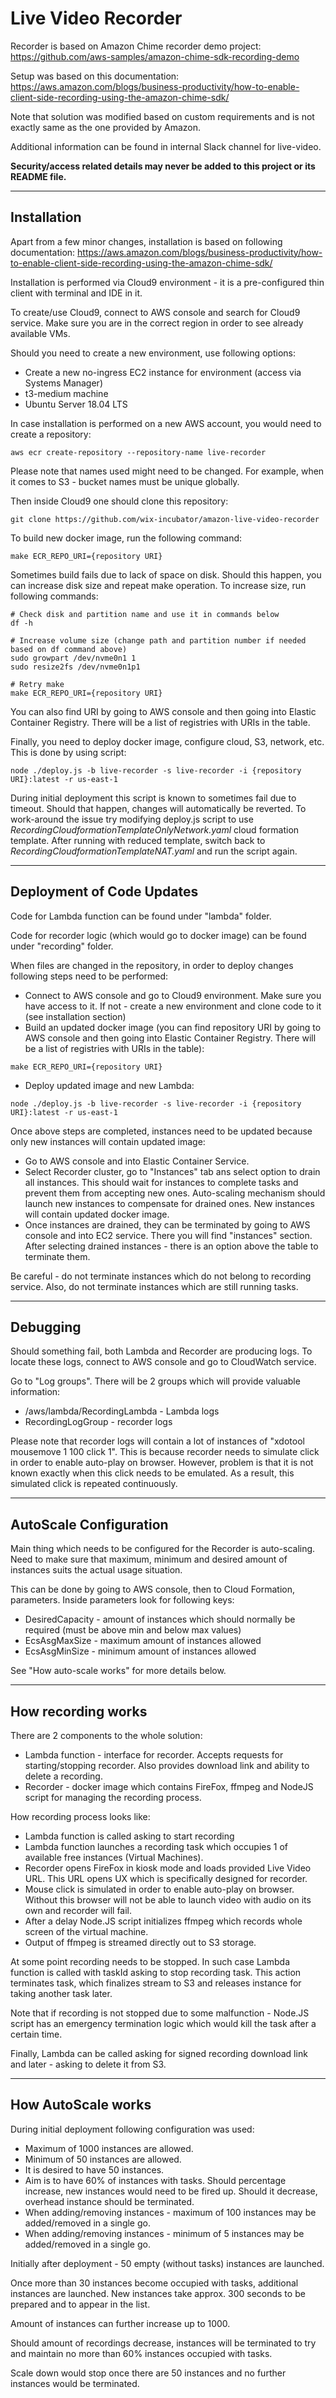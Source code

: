 # Live Video Recorder

Recorder is based on Amazon Chime recorder demo project:
https://github.com/aws-samples/amazon-chime-sdk-recording-demo

Setup was based on this documentation:
https://aws.amazon.com/blogs/business-productivity/how-to-enable-client-side-recording-using-the-amazon-chime-sdk/

Note that solution was modified based on custom requirements and is not exactly same as the one provided by Amazon.

Additional information can be found in internal Slack channel for live-video.

**Security/access related details may never be added to this project or its README file.**

---

## Installation

Apart from a few minor changes, installation is based on following documentation:
https://aws.amazon.com/blogs/business-productivity/how-to-enable-client-side-recording-using-the-amazon-chime-sdk/

Installation is performed via Cloud9 environment - it is a pre-configured thin client with terminal and IDE in it.

To create/use Cloud9, connect to AWS console and search for Cloud9 service. Make sure you are in the correct region in order to see already available VMs.

Should you need to create a new environment, use following options:

- Create a new no-ingress EC2 instance for environment (access via Systems Manager)
- t3-medium machine
- Ubuntu Server 18.04 LTS

In case installation is performed on a new AWS account, you would need to create a repository:

```
aws ecr create-repository --repository-name live-recorder
```

Please note that names used might need to be changed. For example, when it comes to S3 - bucket names must be unique globally.

Then inside Cloud9 one should clone this repository:

```
git clone https://github.com/wix-incubator/amazon-live-video-recorder
```

To build new docker image, run the following command:

```
make ECR_REPO_URI={repository URI}
```

Sometimes build fails due to lack of space on disk. Should this happen, you can increase disk size and repeat make operation. To increase size, run following commands:

```
# Check disk and partition name and use it in commands below
df -h

# Increase volume size (change path and partition number if needed based on df command above)
sudo growpart /dev/nvme0n1 1
sudo resize2fs /dev/nvme0n1p1

# Retry make
make ECR_REPO_URI={repository URI}
```

You can also find URI by going to AWS console and then going into Elastic Container Registry. There will be a list of registries with URIs in the table.

Finally, you need to deploy docker image, configure cloud, S3, network, etc. This is done by using script:

```
node ./deploy.js -b live-recorder -s live-recorder -i {repository URI}:latest -r us-east-1
```

During initial deployment this script is known to sometimes fail due to timeout. Should that happen, changes will automatically be reverted. To work-around the issue try modifying deploy.js script to use _RecordingCloudformationTemplateOnlyNetwork.yaml_ cloud formation template. After running with reduced template, switch back to _RecordingCloudformationTemplateNAT.yaml_ and run the script again.

---

## Deployment of Code Updates

Code for Lambda function can be found under "lambda" folder.

Code for recorder logic (which would go to docker image) can be found under "recording" folder.

When files are changed in the repository, in order to deploy changes following steps need to be performed:

- Connect to AWS console and go to Cloud9 environment. Make sure you have access to it. If not - create a new environment and clone code to it (see installation section)
- Build an updated docker image (you can find repository URI by going to AWS console and then going into Elastic Container Registry. There will be a list of registries with URIs in the table):

```
make ECR_REPO_URI={repository URI}
```

- Deploy updated image and new Lambda:

```
node ./deploy.js -b live-recorder -s live-recorder -i {repository URI}:latest -r us-east-1
```

Once above steps are completed, instances need to be updated because only new instances will contain updated image:

- Go to AWS console and into Elastic Container Service.
- Select Recorder cluster, go to "Instances" tab ans select option to drain all instances. This should wait for instances to complete tasks and prevent them from accepting new ones. Auto-scaling mechanism should launch new instances to compensate for drained ones. New instances will contain updated docker image.
- Once instances are drained, they can be terminated by going to AWS console and into EC2 service. There you will find "instances" section. After selecting drained instances - there is an option above the table to terminate them.

Be careful - do not terminate instances which do not belong to recording service. Also, do not terminate instances which are still running tasks.

---

## Debugging

Should something fail, both Lambda and Recorder are producing logs. To locate these logs, connect to AWS console and go to CloudWatch service.

Go to "Log groups". There will be 2 groups which will provide valuable information:

- /aws/lambda/RecordingLambda - Lambda logs
- RecordingLogGroup - recorder logs

Please note that recorder logs will contain a lot of instances of "xdotool mousemove 1 100 click 1". This is because recorder needs to simulate click in order to enable auto-play on browser. However, problem is that it is not known exactly when this click needs to be emulated. As a result, this simulated click is repeated continuously.

---

## AutoScale Configuration

Main thing which needs to be configured for the Recorder is auto-scaling. Need to make sure that maximum, minimum and desired amount of instances suits the actual usage situation.

This can be done by going to AWS console, then to Cloud Formation, parameters. Inside parameters look for following keys:

- DesiredCapacity - amount of instances which should normally be required (must be above min and below max values)
- EcsAsgMaxSize - maximum amount of instances allowed
- EcsAsgMinSize - minimum amount of instances allowed

See "How auto-scale works" for more details below.

---

## How recording works

There are 2 components to the whole solution:

- Lambda function - interface for recorder. Accepts requests for starting/stopping recorder. Also provides download link and ability to delete a recording.
- Recorder - docker image which contains FireFox, ffmpeg and NodeJS script for managing the recording process.

How recording process looks like:

- Lambda function is called asking to start recording
- Lambda function launches a recording task which occupies 1 of available free instances (Virtual Machines).
- Recorder opens FireFox in kiosk mode and loads provided Live Video URL. This URL opens UX which is specifically designed for recorder.
- Mouse click is simulated in order to enable auto-play on browser. Without this browser will not be able to launch video with audio on its own and recorder will fail.
- After a delay Node.JS script initializes ffmpeg which records whole screen of the virtual machine.
- Output of ffmpeg is streamed directly out to S3 storage.

At some point recording needs to be stopped. In such case Lambda function is called with taskId asking to stop recording task. This action terminates task, which finalizes stream to S3 and releases instance for taking another task later.

Note that if recording is not stopped due to some malfunction - Node.JS script has an emergency termination logic which would kill the task after a certain time.

Finally, Lambda can be called asking for signed recording download link and later - asking to delete it from S3.

---

## How AutoScale works

During initial deployment following configuration was used:

- Maximum of 1000 instances are allowed.
- Minimum of 50 instances are allowed.
- It is desired to have 50 instances.
- Aim is to have 60% of instances with tasks. Should percentage increase, new instances would need to be fired up. Should it decrease, overhead instance should be terminated.
- When adding/removing instances - maximum of 100 instances may be added/removed in a single go.
- When adding/removing instances - minimum of 5 instances may be added/removed in a single go.

Initially after deployment - 50 empty (without tasks) instances are launched.

Once more than 30 instances become occupied with tasks, additional instances are launched. New instances take approx. 300 seconds to be prepared and to appear in the list.

Amount of instances can further increase up to 1000.

Should amount of recordings decrease, instances will be terminated to try and maintain no more than 60% instances occupied with tasks.

Scale down would stop once there are 50 instances and no further instances would be terminated.

